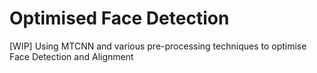 # Optimised Face Detection

[WIP]
Using MTCNN and various pre-processing techniques to optimise Face Detection and Alignment
